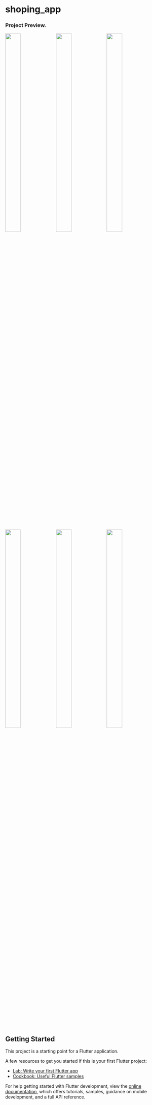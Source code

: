 # shoping_app

### Project Preview.

<img src="https://github.com/gityash56/Shoping-Cart/assets/90525149/81c228f7-406c-4716-89e6-ed6cdbae0cc9" width="31%" height="40%">
<img src="https://github.com/gityash56/Shoping-Cart/assets/90525149/6338614b-dbeb-408c-b8e1-be9238b5d7ea" width="31%" height="40%">
<img src="https://github.com/gityash56/Shoping-Cart/assets/90525149/198daa0a-fcc2-4797-9013-f14854b4c937" width="31%" height="40%">
<img src="https://github.com/gityash56/Shoping-Cart/assets/90525149/effee05c-11ca-4d91-8178-4952c1c0c8f9" width="31%" height="40%">
<img src="https://github.com/gityash56/Shoping-Cart/assets/90525149/80b5114d-c65c-4a78-868d-1043dc81005a" width="31%" height="40%">
<img src="https://github.com/gityash56/Shoping-Cart/assets/90525149/2e450bda-60bd-4e76-8b79-99f251869349" width="31%" height="40%">

## Getting Started

This project is a starting point for a Flutter application.

A few resources to get you started if this is your first Flutter project:

- [Lab: Write your first Flutter app](https://docs.flutter.dev/get-started/codelab)
- [Cookbook: Useful Flutter samples](https://docs.flutter.dev/cookbook)

For help getting started with Flutter development, view the
[online documentation](https://docs.flutter.dev/), which offers tutorials,
samples, guidance on mobile development, and a full API reference.
